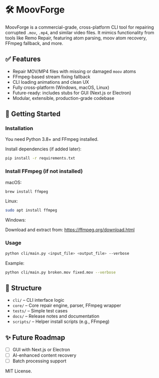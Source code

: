 # 🛠️ MoovForge

MoovForge is a commercial-grade, cross-platform CLI tool for repairing corrupted `.mov`, `.mp4`, and similar video files. It mimics functionality from tools like Remo Repair, featuring atom parsing, moov atom recovery, FFmpeg fallback, and more.

## ✅ Features

- Repair MOV/MP4 files with missing or damaged `moov` atoms
- FFmpeg-based stream fixing fallback
- CLI loading animations and clean UX
- Fully cross-platform (Windows, macOS, Linux)
- Future-ready: includes stubs for GUI (Next.js or Electron)
- Modular, extensible, production-grade codebase

## 🚀 Getting Started

### Installation

You need Python 3.8+ and FFmpeg installed.

Install dependencies (if added later):

```bash
pip install -r requirements.txt
```

### Install FFmpeg (if not installed)

macOS:

```bash
brew install ffmpeg
```

Linux:

```bash
sudo apt install ffmpeg
```

Windows:

Download and extract from: https://ffmpeg.org/download.html

### Usage

```bash
python cli/main.py <input_file> <output_file> --verbose
```

Example:

```bash
python cli/main.py broken.mov fixed.mov --verbose
```

## 📁 Structure

- `cli/` – CLI interface logic
- `core/` – Core repair engine, parser, FFmpeg wrapper
- `tests/` – Simple test cases
- `docs/` – Release notes and documentation
- `scripts/` – Helper install scripts (e.g., FFmpeg)

## ✨ Future Roadmap

- [ ] GUI with Next.js or Electron
- [ ] AI-enhanced content recovery
- [ ] Batch processing support

MIT License.
